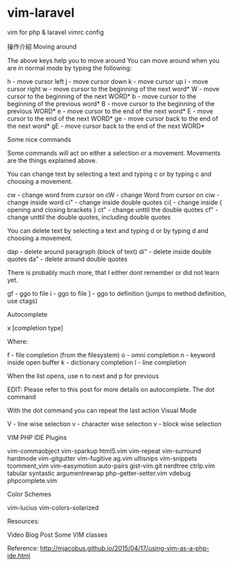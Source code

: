 # vim-laravel
vim for php &amp; laravel vimrc config

操作介紹
Moving around

The above keys help you to move around You can move around when you are in normal mode by typing the following:

h - move cursor left
j - move cursor down
k - move cursor up
l - move cursor right
w - move cursor to the beginning of the next word*
W - move cursor to the beginning of the next WORD*
b - move cursor to the beginning of the previous word*
B - move cursor to the beginning of the previous WORD*
e - move cursor to the end of the next word*
E - move cursor to the end of the next WORD*
ge - move cursor back to the end of the next word*
gE - move cursor back to the end of the next WORD*

Some nice commands

Some commands will act on either a selection or a movement. Movements are the things explained above.

You can change text by selecting a text and typing c or by typing c and choosing a movement.

cw - change word from cursor on
cW - change Word from cursor on
ciw - change inside word
ci" - change inside double quotes
ci{ - change inside { opening and closing brackets  }
ct" - change unttil the double quotes
cf" - change unttil the double quotes, including double quotes

You can delete text by selecting a text and typing d or by typing d and choosing a movement.

dap - delete around paragraph (block of text)
di" - delete inside double quotes
da" - delete around double quotes

There is probably much more, that I either dont remember or did not learn yet.

gf - ggo to file
<ctrl>i - ggo to file
<ctrl>] - ggo to definition (jumps to method definition, use ctags)

Autocomplete

<ctrl>x <ctrl>[completion type]

Where:

f - file completion (from the filesystem)
o - omni completion
n - keyword inside open buffer
k - dictionary completion
l - line completion

When the list opens, use <ctrl>n to next and <ctrl>p for previous

EDIT: Please refer to this post for more details on autocomplete.
The dot command

With the dot command you can repeat the last action
Visual Mode

V - line wise selection
v - character wise selection
<ctrl>v - block wise selection

VIM PHP IDE Plugins

vim-commaobject
vim-sparkup
html5.vim
vim-repeat
vim-surround
hardmode
vim-gitgutter
vim-fugitive
ag.vim
ultisnips
vim-snippets
tcomment_vim
vim-easymotion
auto-pairs
gist-vim.git
nerdtree
ctrlp.vim
tabular
syntastic
argumentrewrap
php-getter-setter.vim
vdebug
phpcomplete.vim

Color Schemes

vim-lucius
vim-colors-solarized

Resources:

Video
Blog Post
Some VIM classes

Reference:
http://mjacobus.github.io/2015/04/17/using-vim-as-a-php-ide.html

